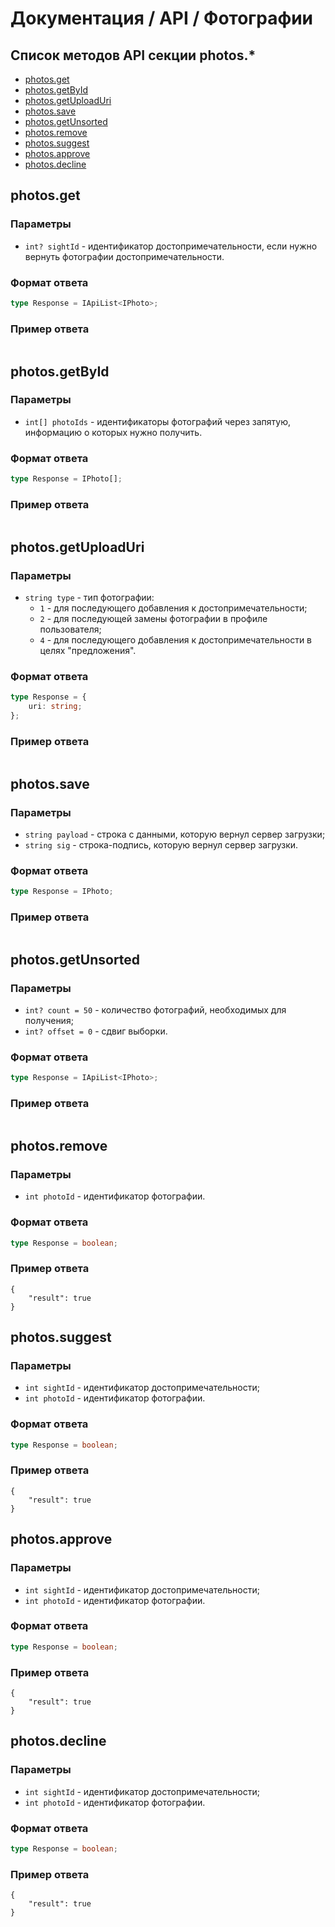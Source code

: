 # Документация / API / Фотографии
## Список методов API секции photos.*
* [photos.get](#photosget)
* [photos.getById](#photosgetbyid)
* [photos.getUploadUri](#photosgetuploaduri)
* [photos.save](#photossave)
* [photos.getUnsorted](#photosgetunsorted)
* [photos.remove](#photosremove)
* [photos.suggest](#photossuggest)
* [photos.approve](#photosapprove)
* [photos.decline](#photosdecline)

## photos.get
### Параметры
* `int? sightId` - идентификатор достопримечательности, если нужно вернуть фотографии достопримечательности.

### Формат ответа
```ts
type Response = IApiList<IPhoto>;
``` 

### Пример ответа
```json5

```

## photos.getById
### Параметры
* `int[] photoIds` - идентификаторы фотографий через запятую, информацию о которых нужно получить.

### Формат ответа
```ts
type Response = IPhoto[];
```

### Пример ответа
```json5

```

## photos.getUploadUri
### Параметры
* `string type` - тип фотографии:
    * `1` - для последующего добавления к достопримечательности;
    * `2` - для последующей замены фотографии в профиле пользователя;
    * `4` - для последующего добавления к достопримечательности в целях "предложения".

### Формат ответа
```ts
type Response = {
    uri: string;
};
```

### Пример ответа
```json5

```

## photos.save
### Параметры
* `string payload` - строка с данными, которую вернул сервер загрузки;
* `string sig` - строка-подпись, которую вернул сервер загрузки. 

### Формат ответа
```ts
type Response = IPhoto;
```

### Пример ответа
```json5

```

## photos.getUnsorted
### Параметры
* `int? count = 50` - количество фотографий, необходимых для получения;
* `int? offset = 0` - сдвиг выборки.

### Формат ответа
```ts
type Response = IApiList<IPhoto>;
```

### Пример ответа
```json5

```

## photos.remove
### Параметры
* `int photoId` - идентификатор фотографии.

### Формат ответа
```ts
type Response = boolean;
```

### Пример ответа
```json5
{
    "result": true
}
```

## photos.suggest
### Параметры
* `int sightId` - идентификатор достопримечательности;
* `int photoId` - идентификатор фотографии.

### Формат ответа
```ts
type Response = boolean;
```

### Пример ответа
```json5
{
    "result": true
}
```

## photos.approve
### Параметры
* `int sightId` - идентификатор достопримечательности;
* `int photoId` - идентификатор фотографии.

### Формат ответа
```ts
type Response = boolean;
```

### Пример ответа
```json5
{
    "result": true
}
```

## photos.decline
### Параметры
* `int sightId` - идентификатор достопримечательности;
* `int photoId` - идентификатор фотографии.

### Формат ответа
```ts
type Response = boolean;
```

### Пример ответа
```json5
{
    "result": true
}
```
